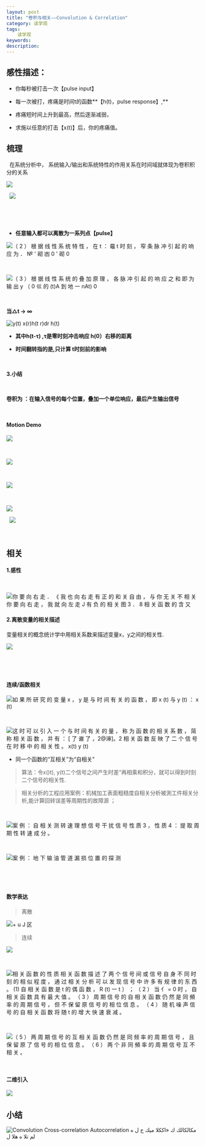 ```yaml
---
layout: post
title: "卷积与相关——Convolution & Correlation"
category: 读学观
tags: 
    读学观
keywords: 
description: 
---
```



## 感性描述：


-   你每秒被打击一次【pulse input】

-   每一次被打，疼痛是时间t的函数**【h(t)，pulse response】,**

-   疼痛短时间上升到最高，然后逐渐减弱，

-   求施以任意的打击【x(t)】后，你的疼痛值。



## 梳理

 
在系统分析中， 系统输入/输出和系统特性的作用关系在时间域就体现为卷积积分的关系

![]({{site.zhehua.images}}/conv_imgs/c957a6888e3c62534f6bebb5a8cea117.png)

 
![]({{site.zhehua.images}}/conv_imgs/cc12643de6d329eed39022639c6518fb.png)

 

 

-   **任意输入都可以离散为一系列点【pulse】**

![（ 2 ） 根 据 线 性 系 统 特 性 ， 在 t ： 黿 t 时 刻 ， 窄 条 脉 冲 引 起 的 响 应 为 ． № ' 砌 凼 0 ' 砌 0 ]({{site.zhehua.images}}/conv_imgs/1518275aff92c8195311450d49a8fb40.png)

 

![（ 3 ） 根 据 线 性 系 统 的 叠 加 原 理 ， 各 脉 冲 引 起 的 响 应 之 和 即 为 输 出 y （ 0 巛 的 (t)A 到 地 一 nAt) 0 ]({{site.zhehua.images}}/conv_imgs/acd09fc48dafaac5e484a96172fe0864.png)

 

**当△t -\> ∞**

![y(t) x(r)h(t r)dr h(t) ]({{site.zhehua.images}}/conv_imgs/78f20016ff09a77f51e9dc450e14e643.png)

-   **其中h(t-τ) ,τ是零时刻冲击响应 h(0）右移的距离**

-   **时间翻转指的是,只计算 t时刻前的影响**

 

**3.小结**

 

**卷积为 ：在输入信号的每个位置，叠加一个单位响应，最后产生输出信号**

 
#### Motion Demo

![]({{site.zhehua.images}}/conv_imgs/56c93999c75d2b6668eb1854a74cd36b.png)

 

![]({{site.zhehua.images}}/conv_imgs/86bcc9d2397f6710781e3fc72762fefe.png)

 

![]({{site.zhehua.images}}/conv_imgs/25707d9f37d7f2c447eff3b32e597e9f.png)

 

![]({{site.zhehua.images}}/conv_imgs/e45b0036eb9c22ccd98418fc14cb6249.png)

 
![]({{site.zhehua.images}}/conv_imgs/Convolution_of_box_signal_with_itself2.gif)


 

## 相关

####  1.感性

 

![你 要 向 右 走 ． 《 我 也 向 右 走 有 正 的 和 关 自 由 ， 与 你 无 关 不 相 关 你 要 向 右 走 ， 我 就 向 左 走 J 有 负 的 相 关 图 3 ． 8 相 关 函 数 的 含 又 ]({{site.zhehua.images}}/conv_imgs/d0383e88a9f6f5fc08a7c54ece2e04a9.png)

####  2.离散变量的相关描述
 
变量相关的概念统计学中用相关系数来描述变量x，y之间的相关性.

![]({{site.zhehua.images}}/conv_imgs/9ce8ff8d44091ab4728e5576eed9200d.png)

 

 

####  连续/函数相关

![如 果 所 研 究 的 变 量 x ， y 是 与 时 间 有 关 的 函 数 ， 即 x (t) 与 y (t) ： x (t) ]({{site.zhehua.images}}/conv_imgs/c6f10a75d7efc0fe0995ea661874a415.png)

 

![这 时 可 以 引 入 一 个 与 时 间 有 关 的 量 ， 称 为 函 数 的 相 关 系 数 ， 简 称 相 关 函 数 ， 并 有 ： [ 了 谳 了 ，2\@渖]。2 相 关 函 数 反 映 了 二 个 信 号 在 时 移 中 的 相 关 性 。 x(t) y (t) ]({{site.zhehua.images}}/conv_imgs/3b26c95ccea4ff9d549110d575d08ac8.png)

-   同一个函数的“互相关”为“自相关”

>   []({{site.zhehua.images}}/conv_imgs/image19.png)

>   算法：令x()t), y(t)二个信号之间产生时差“再相乘和积分，就可以得到时刻二个信号的相关性.


>   相关分析的工程应用案例：机械加工表面粗糙度自相关分析被測工件相关分析,能计算回转误差等周期性的故障源 ；

 

![案 例 ： 自 相 关 测 转 速 理 想 信 号 干 扰 信 号 性 质 3 ， 性 质 4 ： 提 取 周 期 性 转 速 成 分 。 ]({{site.zhehua.images}}/conv_imgs/1d49e7fac5296612d33aac2a6545cf0e.png)

 

![案 例 ： 地 下 输 油 管 道 漏 损 位 置 的 探 测 ]({{site.zhehua.images}}/conv_imgs/efb08dfc2369e0251ddefa372a1e5421.png)

 

 

####  数学表达

>   离散

![+ u J 区 ]({{site.zhehua.images}}/conv_imgs/a51f7199a24ff06a00f17a2160be6999.png)

>   连续

![]({{site.zhehua.images}}/conv_imgs/79ecd49527bf8eaaeef207bd2c30921f.png)

 

![相 关 函 数 的 性 质 相 关 函 数 描 述 了 两 个 信 号 间 或 信 号 自 身 不 同 时 刻 的 相 似 程 度 ， 通 过 相 关 分 析 可 以 发 现 信 号 中 许 多 有 规 律 的 东 西 。 (1) 自 相 关 函 数 是 t 的 偶 函 数 ， R (t) 一 t 〕 ； （ 2 ） 当 亻 = 0 时 ， 自 相 关 函 数 具 有 最 大 值 。 （ 3 ） 周 期 信 号 的 自 相 关 函 数 仍 然 是 同 頻 率 的 周 期 信 号 ， 但 不 保 留 原 信 号 的 相 位 信 息 。 （ 4 ） 随 机 噪 声 信 号 的 自 相 关 函 数 将 随 t 的 增 大 快 速 衰 减 。 ]({{site.zhehua.images}}/conv_imgs/215ddbaad01f579dfe8778ffea13cfbd.png)

 

![（ 5 ） 两 周 期 信 号 的 互 相 关 函 数 仍 然 是 同 频 率 的 周 期 信 号 ， 且 保 留 原 了 信 号 的 相 位 信 息 。 （ 6 ） 两 个 非 同 頻 率 的 周 期 信 号 互 不 相 关 。 ]({{site.zhehua.images}}/conv_imgs/0799bc89e0064077007ce5e4f9e97aaf.png)

 
#### 二维引入

![]({{site.zhehua.images}}/conv_imgs/ba95a1781f06287f20317529ca049149.png)
 

## 小结

![Convolution Cross-correlation Autocorrelation مكالكالك ك «اككلا ميك ح ل ه لم تلا ه هلا ل ]({{site.zhehua.images}}/conv_imgs/d763c3a58c825b2dc61425f7c7d50b75.png)

 

 

 



 
